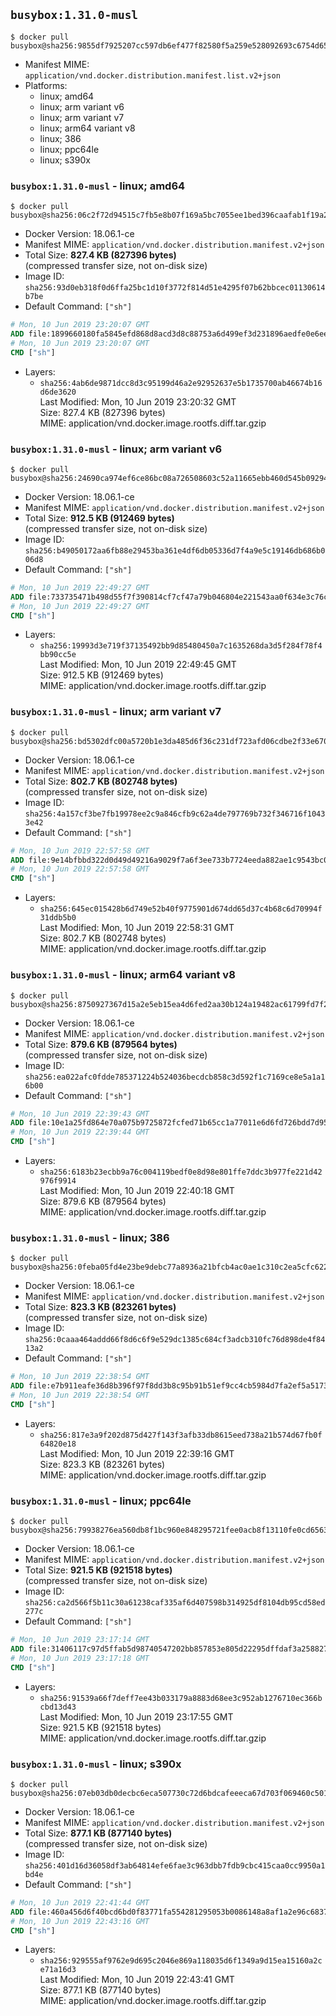 ## `busybox:1.31.0-musl`

```console
$ docker pull busybox@sha256:9855df7925207cc597db6ef477f82580f5a259e528092693c6754d65780807f4
```

-	Manifest MIME: `application/vnd.docker.distribution.manifest.list.v2+json`
-	Platforms:
	-	linux; amd64
	-	linux; arm variant v6
	-	linux; arm variant v7
	-	linux; arm64 variant v8
	-	linux; 386
	-	linux; ppc64le
	-	linux; s390x

### `busybox:1.31.0-musl` - linux; amd64

```console
$ docker pull busybox@sha256:06c2f72d94515c7fb5e8b07f169a5bc7055ee1bed396caafab1f19a29f817ba8
```

-	Docker Version: 18.06.1-ce
-	Manifest MIME: `application/vnd.docker.distribution.manifest.v2+json`
-	Total Size: **827.4 KB (827396 bytes)**  
	(compressed transfer size, not on-disk size)
-	Image ID: `sha256:93d0eb318f0d6ffa25bc1d10f3772f814d51e4295f07b62bbcec01130614b7be`
-	Default Command: `["sh"]`

```dockerfile
# Mon, 10 Jun 2019 23:20:07 GMT
ADD file:1899660180fa5845efd868d8acd3d8c88753a6d499ef3d231896aedfe0e6ee29 in / 
# Mon, 10 Jun 2019 23:20:07 GMT
CMD ["sh"]
```

-	Layers:
	-	`sha256:4ab6de9871dcc8d3c95199d46a2e92952637e5b1735700ab46674b16d6de3620`  
		Last Modified: Mon, 10 Jun 2019 23:20:32 GMT  
		Size: 827.4 KB (827396 bytes)  
		MIME: application/vnd.docker.image.rootfs.diff.tar.gzip

### `busybox:1.31.0-musl` - linux; arm variant v6

```console
$ docker pull busybox@sha256:24690ca974ef6ce86bc08a726508603c52a11665ebb460d545b092941c432aa8
```

-	Docker Version: 18.06.1-ce
-	Manifest MIME: `application/vnd.docker.distribution.manifest.v2+json`
-	Total Size: **912.5 KB (912469 bytes)**  
	(compressed transfer size, not on-disk size)
-	Image ID: `sha256:b49050172aa6fb88e29453ba361e4df6db05336d7f4a9e5c19146db686b006d8`
-	Default Command: `["sh"]`

```dockerfile
# Mon, 10 Jun 2019 22:49:27 GMT
ADD file:733735471b498d55f7f390814cf7cf47a79b046804e221543aa0f634e3c76c66 in / 
# Mon, 10 Jun 2019 22:49:27 GMT
CMD ["sh"]
```

-	Layers:
	-	`sha256:19993d3e719f37135492bb9d85480450a7c1635268da3d5f284f78f4bb90cc5e`  
		Last Modified: Mon, 10 Jun 2019 22:49:45 GMT  
		Size: 912.5 KB (912469 bytes)  
		MIME: application/vnd.docker.image.rootfs.diff.tar.gzip

### `busybox:1.31.0-musl` - linux; arm variant v7

```console
$ docker pull busybox@sha256:bd5302dfc00a5720b1e3da485d6f36c231df723afd06cdbe2f33e670cc61b1be
```

-	Docker Version: 18.06.1-ce
-	Manifest MIME: `application/vnd.docker.distribution.manifest.v2+json`
-	Total Size: **802.7 KB (802748 bytes)**  
	(compressed transfer size, not on-disk size)
-	Image ID: `sha256:4a157cf3be7fb19978ee2c9a846cfb9c62a4de797769b732f346716f10433e42`
-	Default Command: `["sh"]`

```dockerfile
# Mon, 10 Jun 2019 22:57:58 GMT
ADD file:9e14bfbbd322d0d49d49216a9029f7a6f3ee733b7724eeda882ae1c9543bc0e9 in / 
# Mon, 10 Jun 2019 22:57:58 GMT
CMD ["sh"]
```

-	Layers:
	-	`sha256:645ec015428b6d749e52b40f9775901d674dd65d37c4b68c6d70994f31ddb5b0`  
		Last Modified: Mon, 10 Jun 2019 22:58:31 GMT  
		Size: 802.7 KB (802748 bytes)  
		MIME: application/vnd.docker.image.rootfs.diff.tar.gzip

### `busybox:1.31.0-musl` - linux; arm64 variant v8

```console
$ docker pull busybox@sha256:8750927367d15a2e5eb15ea4d6fed2aa30b124a19482ac61799fd7f219c66de2
```

-	Docker Version: 18.06.1-ce
-	Manifest MIME: `application/vnd.docker.distribution.manifest.v2+json`
-	Total Size: **879.6 KB (879564 bytes)**  
	(compressed transfer size, not on-disk size)
-	Image ID: `sha256:ea022afc0fdde785371224b524036becdcb858c3d592f1c7169ce8e5a1a16b00`
-	Default Command: `["sh"]`

```dockerfile
# Mon, 10 Jun 2019 22:39:43 GMT
ADD file:10e1a25fd864e70a075b9725872fcfed71b65cc1a77011e6d6fd726bdd7d957b in / 
# Mon, 10 Jun 2019 22:39:44 GMT
CMD ["sh"]
```

-	Layers:
	-	`sha256:6183b23ecbb9a76c004119bedf0e8d98e801ffe7ddc3b977fe221d42976f9914`  
		Last Modified: Mon, 10 Jun 2019 22:40:18 GMT  
		Size: 879.6 KB (879564 bytes)  
		MIME: application/vnd.docker.image.rootfs.diff.tar.gzip

### `busybox:1.31.0-musl` - linux; 386

```console
$ docker pull busybox@sha256:0feba05fd4e23be9debc77a8936a21bfcb4ac0ae1c310c2ea5cfc6224704a5c3
```

-	Docker Version: 18.06.1-ce
-	Manifest MIME: `application/vnd.docker.distribution.manifest.v2+json`
-	Total Size: **823.3 KB (823261 bytes)**  
	(compressed transfer size, not on-disk size)
-	Image ID: `sha256:0caaa464addd66f8d6c6f9e529dc1385c684cf3adcb310fc76d898de4f8413a2`
-	Default Command: `["sh"]`

```dockerfile
# Mon, 10 Jun 2019 22:38:54 GMT
ADD file:e7b911eafe36d8b396f97f8dd3b8c95b91b51ef9cc4cb5984d7fa2ef5a5173de in / 
# Mon, 10 Jun 2019 22:38:54 GMT
CMD ["sh"]
```

-	Layers:
	-	`sha256:817e3a9f202d875d427f143f3afb33db8615eed738a21b574d67fb0f64820e18`  
		Last Modified: Mon, 10 Jun 2019 22:39:16 GMT  
		Size: 823.3 KB (823261 bytes)  
		MIME: application/vnd.docker.image.rootfs.diff.tar.gzip

### `busybox:1.31.0-musl` - linux; ppc64le

```console
$ docker pull busybox@sha256:79938276ea560db8f1bc960e848295721fee0acb8f13110fe0cd6563b6efca09
```

-	Docker Version: 18.06.1-ce
-	Manifest MIME: `application/vnd.docker.distribution.manifest.v2+json`
-	Total Size: **921.5 KB (921518 bytes)**  
	(compressed transfer size, not on-disk size)
-	Image ID: `sha256:ca2d566f5b11c30a61238caf335af6d407598b314925df8104db95cd58ed277c`
-	Default Command: `["sh"]`

```dockerfile
# Mon, 10 Jun 2019 23:17:14 GMT
ADD file:31406117c97d5ffab5d98740547202bb857853e805d22295dffdaf3a25882709 in / 
# Mon, 10 Jun 2019 23:17:18 GMT
CMD ["sh"]
```

-	Layers:
	-	`sha256:91539a66f7deff7ee43b033179a8883d68ee3c952ab1276710ec366bcbd13d43`  
		Last Modified: Mon, 10 Jun 2019 23:17:55 GMT  
		Size: 921.5 KB (921518 bytes)  
		MIME: application/vnd.docker.image.rootfs.diff.tar.gzip

### `busybox:1.31.0-musl` - linux; s390x

```console
$ docker pull busybox@sha256:07eb03db0decbc6eca507730c72d6bdcafeeeca67d703f069460c5014f7d03b5
```

-	Docker Version: 18.06.1-ce
-	Manifest MIME: `application/vnd.docker.distribution.manifest.v2+json`
-	Total Size: **877.1 KB (877140 bytes)**  
	(compressed transfer size, not on-disk size)
-	Image ID: `sha256:401d16d36058df3ab64814efe6fae3c963dbb7fdb9cbc415caa0cc9950a1bd4e`
-	Default Command: `["sh"]`

```dockerfile
# Mon, 10 Jun 2019 22:41:44 GMT
ADD file:460a456d6f40bcd6bd0f83771fa554281295053b0086148a8af1a2e96c6837c6 in / 
# Mon, 10 Jun 2019 22:43:16 GMT
CMD ["sh"]
```

-	Layers:
	-	`sha256:929555af9762e9d695c2046e869a118035d6f1349a9d15ea15160a2ce71a16d3`  
		Last Modified: Mon, 10 Jun 2019 22:43:41 GMT  
		Size: 877.1 KB (877140 bytes)  
		MIME: application/vnd.docker.image.rootfs.diff.tar.gzip
